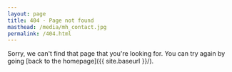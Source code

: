 ```yaml
---
layout: page
title: 404 - Page not found
masthead: /media/mh_contact.jpg
permalink: /404.html
---
```


Sorry, we can't find that page that you're looking for. You can try again by going [back to the homepage]({{ site.baseurl }}/).
